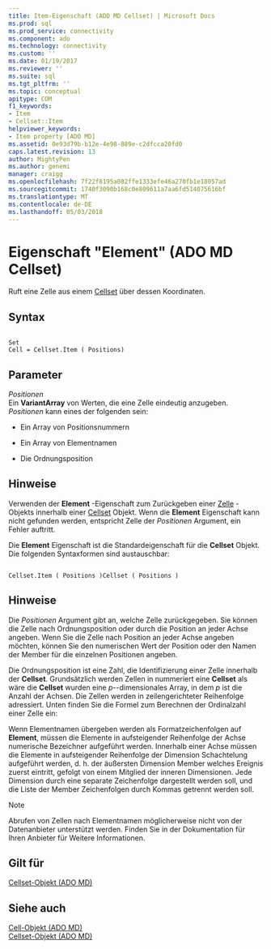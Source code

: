 ```yaml
---
title: Item-Eigenschaft (ADO MD Cellset) | Microsoft Docs
ms.prod: sql
ms.prod_service: connectivity
ms.component: ado
ms.technology: connectivity
ms.custom: ''
ms.date: 01/19/2017
ms.reviewer: ''
ms.suite: sql
ms.tgt_pltfrm: ''
ms.topic: conceptual
apitype: COM
f1_keywords:
- Item
- Cellset::Item
helpviewer_keywords:
- Item property [ADO MD]
ms.assetid: 0e93d79b-b12e-4e98-889e-c2dfcca20fd0
caps.latest.revision: 13
author: MightyPen
ms.author: genemi
manager: craigg
ms.openlocfilehash: 7f22f8195a082ffe1333efe46a270fb1e18057ad
ms.sourcegitcommit: 1740f3090b168c0e809611a7aa6fd514075616bf
ms.translationtype: MT
ms.contentlocale: de-DE
ms.lasthandoff: 05/03/2018
---
```

# <a name="item-property-ado-md-cellset"></a>Eigenschaft "Element" (ADO MD Cellset)
Ruft eine Zelle aus einem [Cellset](../../../ado/reference/ado-md-api/cellset-object-ado-md.md) über dessen Koordinaten.  
  
## <a name="syntax"></a>Syntax  
  
```  
  
Set  
Cell = Cellset.Item ( Positions)  
```  
  
## <a name="parameters"></a>Parameter  
 *Positionen*  
 Ein **VariantArray** von Werten, die eine Zelle eindeutig anzugeben. *Positionen* kann eines der folgenden sein:  
  
-   Ein Array von Positionsnummern  
  
-   Ein Array von Elementnamen  
  
-   Die Ordnungsposition  
  
## <a name="remarks"></a>Hinweise  
 Verwenden der **Element** -Eigenschaft zum Zurückgeben einer [Zelle](../../../ado/reference/ado-md-api/cell-object-ado-md.md) -Objekts innerhalb einer [Cellset](../../../ado/reference/ado-md-api/cellset-object-ado-md.md) Objekt. Wenn die **Element** Eigenschaft kann nicht gefunden werden, entspricht Zelle der *Positionen* Argument, ein Fehler auftritt.  
  
 Die **Element** Eigenschaft ist die Standardeigenschaft für die **Cellset** Objekt. Die folgenden Syntaxformen sind austauschbar:  
  
```  
  
Cellset.Item ( Positions )Cellset ( Positions )  
```  
  
## <a name="remarks"></a>Hinweise  
 Die *Positionen* Argument gibt an, welche Zelle zurückgegeben. Sie können die Zelle nach Ordnungsposition oder durch die Position an jeder Achse angeben. Wenn Sie die Zelle nach Position an jeder Achse angeben möchten, können Sie den numerischen Wert der Position oder den Namen der Member für die einzelnen Positionen angeben.  
  
 Die Ordnungsposition ist eine Zahl, die Identifizierung einer Zelle innerhalb der **Cellset**. Grundsätzlich werden Zellen in nummeriert eine **Cellset** als wäre die **Cellset** wurden eine *p*--dimensionales Array, in dem *p* ist die Anzahl der Achsen. Die Zellen werden in zeilengerichteter Reihenfolge adressiert. Unten finden Sie die Formel zum Berechnen der Ordinalzahl einer Zelle ein:  
  
 Wenn Elementnamen übergeben werden als Formatzeichenfolgen auf **Element**, müssen die Elemente in aufsteigender Reihenfolge der Achse numerische Bezeichner aufgeführt werden. Innerhalb einer Achse müssen die Elemente in aufsteigender Reihenfolge der Dimension Schachtelung aufgeführt werden, d. h. der äußersten Dimension Member welches Ereignis zuerst eintritt, gefolgt von einem Mitglied der inneren Dimensionen. Jede Dimension durch eine separate Zeichenfolge dargestellt werden soll, und die Liste der Member Zeichenfolgen durch Kommas getrennt werden soll.  
  
> [!NOTE]
>  Abrufen von Zellen nach Elementnamen möglicherweise nicht von der Datenanbieter unterstützt werden. Finden Sie in der Dokumentation für Ihren Anbieter für Weitere Informationen.  
  
## <a name="applies-to"></a>Gilt für  
 [Cellset-Objekt (ADO MD)](../../../ado/reference/ado-md-api/cellset-object-ado-md.md)  
  
## <a name="see-also"></a>Siehe auch  
 [Cell-Objekt (ADO MD)](../../../ado/reference/ado-md-api/cell-object-ado-md.md)   
 [Cellset-Objekt (ADO MD)](../../../ado/reference/ado-md-api/cellset-object-ado-md.md)
